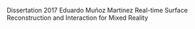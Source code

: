 ﻿Dissertation 2017
Eduardo Muñoz Martinez
Real-time Surface Reconstruction and Interaction for Mixed Reality